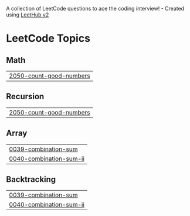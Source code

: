 A collection of LeetCode questions to ace the coding interview! - Created using [LeetHub v2](https://github.com/arunbhardwaj/LeetHub-2.0)
<!---LeetCode Topics Start-->
# LeetCode Topics
## Math
|  |
| ------- |
| [2050-count-good-numbers](https://github.com/shreyasreddy1401/Leetcode_problems/tree/master/2050-count-good-numbers) |
## Recursion
|  |
| ------- |
| [2050-count-good-numbers](https://github.com/shreyasreddy1401/Leetcode_problems/tree/master/2050-count-good-numbers) |
## Array
|  |
| ------- |
| [0039-combination-sum](https://github.com/shreyasreddy1401/Leetcode_problems/tree/master/0039-combination-sum) |
| [0040-combination-sum-ii](https://github.com/shreyasreddy1401/Leetcode_problems/tree/master/0040-combination-sum-ii) |
## Backtracking
|  |
| ------- |
| [0039-combination-sum](https://github.com/shreyasreddy1401/Leetcode_problems/tree/master/0039-combination-sum) |
| [0040-combination-sum-ii](https://github.com/shreyasreddy1401/Leetcode_problems/tree/master/0040-combination-sum-ii) |
<!---LeetCode Topics End-->